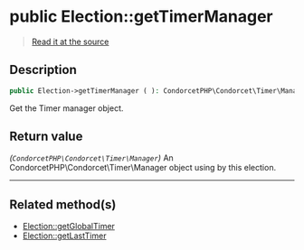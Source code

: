 # public Election::getTimerManager

> [Read it at the source](https://github.com/julien-boudry/Condorcet/blob/master/src/Election.php#L264)

## Description    

```php
public Election->getTimerManager ( ): CondorcetPHP\Condorcet\Timer\Manager
```

Get the Timer manager object.


## Return value   

*(`CondorcetPHP\Condorcet\Timer\Manager`)* An CondorcetPHP\Condorcet\Timer\Manager object using by this election.


---------------------------------------

## Related method(s)      

* [Election::getGlobalTimer](/Docs/api-reference/Election%20Class/Election--getGlobalTimer.md)    
* [Election::getLastTimer](/Docs/api-reference/Election%20Class/Election--getLastTimer.md)    
